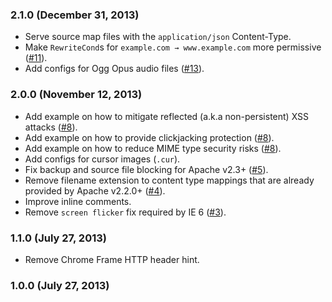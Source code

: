 ### 2.1.0 (December 31, 2013)

* Serve source map files with the `application/json` Content-Type.
* Make `RewriteCond`s for `example.com → www.example.com` more permissive
  ([#11](https://github.com/h5bp/server-configs-apache/issues/11)).
* Add configs for Ogg Opus audio files
  ([#13](https://github.com/h5bp/server-configs-apache/issues/13)).

### 2.0.0 (November 12, 2013)

* Add example on how to mitigate reflected (a.k.a non-persistent) XSS attacks
  ([#8](https://github.com/h5bp/server-configs-apache/issues/8)).
* Add example on how to provide clickjacking protection
  ([#8](https://github.com/h5bp/server-configs-apache/issues/8)).
* Add example on how to reduce MIME type security risks
  ([#8](https://github.com/h5bp/server-configs-apache/issues/8)).
* Add configs for cursor images (`.cur`).
* Fix backup and source file blocking for Apache v2.3+
  ([#5](https://github.com/h5bp/server-configs-apache/issues/5)).
* Remove filename extension to content type mappings that are already provided
  by Apache v2.2.0+
  ([#4](https://github.com/h5bp/server-configs-apache/issues/4)).
* Improve inline comments.
* Remove `screen flicker` fix required by IE 6
  ([#3](https://github.com/h5bp/server-configs-apache/issues/3)).

### 1.1.0 (July 27, 2013)

* Remove Chrome Frame HTTP header hint.

### 1.0.0 (July 27, 2013)
